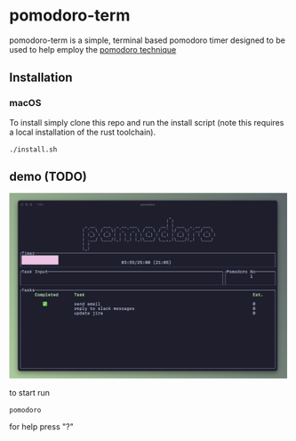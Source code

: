 # pomodoro-term

pomodoro-term is a simple, terminal based pomodoro timer designed to be used to help employ the [pomodoro technique](https://en.wikipedia.org/wiki/Pomodoro_Technique)

## Installation 

### macOS
To install simply clone this repo and run the install script (note this requires a local installation of the rust toolchain). 

```
./install.sh
```

## demo (TODO)
<img src="./assets/demo.png" alt="demo" width="500"/>

to start run 

```
pomodoro
```

for help press "?"


